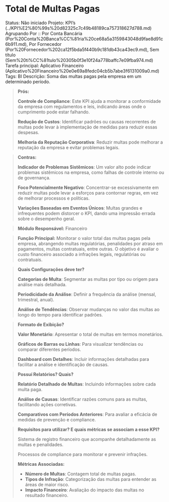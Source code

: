 # Total de Multas Pagas

Status: Não iniciado
Projeto: KPI’s (../KPI%E2%80%99s%20d82325c7c49b48189ca757318627d788.md)
Agrupando Por :: Por Conta Bancária (Por%20Conta%20Banca%CC%81ria%20ce68a5a3159843048d9fae8d91c6b911.md), Por Fornecedor (Por%20Fornecedor%202ca12f5bda5f440b9c181db43ca43ec9.md), Sem título (Sem%20ti%CC%81tulo%20305b0f3e10f24a778baffc7e09fba974.md)
Tarefa principal: Aplicativo Financeiro (Aplicativo%20Financeiro%20e0e69a8fedc04cb5b7abe3f6131009a0.md)
Tags: BI
Descrição: Soma das multas pagas pela empresa em um determinado período.

> **Prós:**
> 
> 
> **Controle de Compliance**: Este KPI ajuda a monitorar a conformidade da empresa com regulamentos e leis, indicando áreas onde o cumprimento pode estar falhando.
> 
> **Redução de Custos**: Identificar padrões ou causas recorrentes de multas pode levar à implementação de medidas para reduzir essas despesas.
> 
> **Melhoria da Reputação Corporativa**: Reduzir multas pode melhorar a reputação da empresa e evitar problemas legais.
> 

> **Contras:**
> 
> 
> **Indicador de Problemas Sistêmicos**: Um valor alto pode indicar problemas sistêmicos na empresa, como falhas de controle interno ou de governança.
> 
> **Foco Potencialmente Negativo**: Concentrar-se excessivamente em reduzir multas pode levar a esforços para contornar regras, em vez de melhorar processos e políticas.
> 
> **Variações Baseadas em Eventos Únicos**: Multas grandes e infrequentes podem distorcer o KPI, dando uma impressão errada sobre o desempenho geral.
> 

> **Módulo Responsável:**
Financeiro
> 

> **Função Principal:**
Monitorar o valor total das multas pagas pela empresa, abrangendo multas regulatórias, penalidades por atraso em pagamentos, multas contratuais, entre outras. O objetivo é avaliar o custo financeiro associado a infrações legais, regulatórias ou contratuais.
> 

> **Quais Configurações deve ter?**
> 
> 
> **Categorias de Multa**: Segmentar as multas por tipo ou origem para análise mais detalhada.
> 
> **Periodicidade da Análise**: Definir a frequência da análise (mensal, trimestral, anual).
> 
> **Análise de Tendências**: Observar mudanças no valor das multas ao longo do tempo para identificar padrões.
> 

> **Formato de Exibição?**
> 
> 
> **Valor Monetário**: Apresentar o total de multas em termos monetários.
> 
> **Gráficos de Barras ou Linhas**: Para visualizar tendências ou comparar diferentes períodos.
> 
> **Dashboard com Detalhes**: Incluir informações detalhadas para facilitar a análise e identificação de causas.
> 

> **Possuí Relatórios? Quais?**
> 
> 
> **Relatório Detalhado de Multas**: Incluindo informações sobre cada multa paga.
> 
> **Análise de Causas**: Identificar razões comuns para as multas, facilitando ações corretivas.
> 
> **Comparativos com Períodos Anteriores**: Para avaliar a eficácia de medidas de prevenção e compliance.
> 

> **Requisitos para utilizar? E quais métricas se associam a esse KPI?**
> 
> 
> Sistema de registro financeiro que acompanhe detalhadamente as multas e penalidades.
> 
> Processos de compliance para monitorar e prevenir infrações.
> 
> **Métricas Associadas:**
> 
> - **Número de Multas**: Contagem total de multas pagas.
> - **Tipos de Infração**: Categorização das multas para entender as áreas de maior risco.
> - **Impacto Financeiro**: Avaliação do impacto das multas no resultado financeiro.